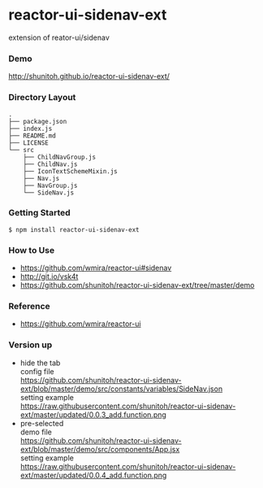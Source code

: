 # reactor-ui-sidenav-ext

extension of reator-ui/sidenav

### Demo
http://shunitoh.github.io/reactor-ui-sidenav-ext/


### Directory Layout
```
.
├── package.json
├── index.js
├── README.md
├── LICENSE
└── src
    ├── ChildNavGroup.js
    ├── ChildNav.js
    ├── IconTextSchemeMixin.js
    ├── Nav.js
    ├── NavGroup.js
    └── SideNav.js
```

### Getting Started

``` shell
$ npm install reactor-ui-sidenav-ext
```

### How to Use

- https://github.com/wmira/reactor-ui#sidenav
- http://git.io/vsk4t
- https://github.com/shunitoh/reactor-ui-sidenav-ext/tree/master/demo

### Reference
- https://github.com/wmira/reactor-ui

### Version up
- hide the tab  
config file   
https://github.com/shunitoh/reactor-ui-sidenav-ext/blob/master/demo/src/constants/variables/SideNav.json  
setting example  
https://raw.githubusercontent.com/shunitoh/reactor-ui-sidenav-ext/master/updated/0.0.3_add.function.png  
- pre-selected  
demo file  
https://github.com/shunitoh/reactor-ui-sidenav-ext/blob/master/demo/src/components/App.jsx  
setting example  
https://raw.githubusercontent.com/shunitoh/reactor-ui-sidenav-ext/master/updated/0.0.4_add.function.png
